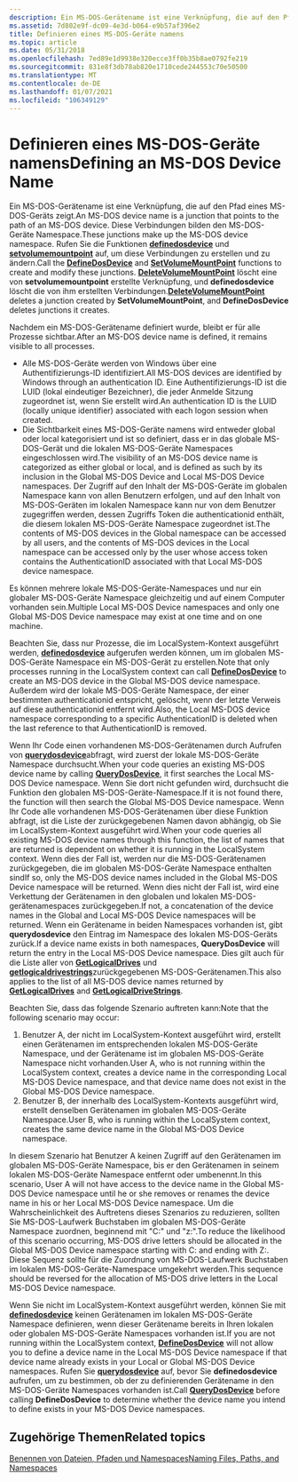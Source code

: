 ```yaml
---
description: Ein MS-DOS-Gerätename ist eine Verknüpfung, die auf den Pfad eines MS-DOS-Geräts zeigt. Diese Verbindungen bilden den MS-DOS-Geräte Namespace.
ms.assetid: 7d802e9f-dc09-4e3d-b064-e9b57af396e2
title: Definieren eines MS-DOS-Geräte namens
ms.topic: article
ms.date: 05/31/2018
ms.openlocfilehash: 7ed89e1d9938e320ecce3ff0b35b8ae0792fe219
ms.sourcegitcommit: 831e8f3db78ab820e1710cede244553c70e50500
ms.translationtype: MT
ms.contentlocale: de-DE
ms.lasthandoff: 01/07/2021
ms.locfileid: "106349129"
---
```

# <a name="defining-an-ms-dos-device-name"></a><span data-ttu-id="e55dc-104">Definieren eines MS-DOS-Geräte namens</span><span class="sxs-lookup"><span data-stu-id="e55dc-104">Defining an MS-DOS Device Name</span></span>

<span data-ttu-id="e55dc-105">Ein MS-DOS-Gerätename ist eine Verknüpfung, die auf den Pfad eines MS-DOS-Geräts zeigt.</span><span class="sxs-lookup"><span data-stu-id="e55dc-105">An MS-DOS device name is a junction that points to the path of an MS-DOS device.</span></span> <span data-ttu-id="e55dc-106">Diese Verbindungen bilden den MS-DOS-Geräte Namespace.</span><span class="sxs-lookup"><span data-stu-id="e55dc-106">These junctions make up the MS-DOS device namespace.</span></span> <span data-ttu-id="e55dc-107">Rufen Sie die Funktionen [**definedosdevice**](/windows/desktop/api/FileAPI/nf-fileapi-definedosdevicew) und [**setvolumemountpoint**](/windows/desktop/api/WinBase/nf-winbase-setvolumemountpointa) auf, um diese Verbindungen zu erstellen und zu ändern.</span><span class="sxs-lookup"><span data-stu-id="e55dc-107">Call the [**DefineDosDevice**](/windows/desktop/api/FileAPI/nf-fileapi-definedosdevicew) and [**SetVolumeMountPoint**](/windows/desktop/api/WinBase/nf-winbase-setvolumemountpointa) functions to create and modify these junctions.</span></span> <span data-ttu-id="e55dc-108">[**DeleteVolumeMountPoint**](/windows/desktop/api/FileAPI/nf-fileapi-deletevolumemountpointw) löscht eine von **setvolumemountpoint** erstellte Verknüpfung, und **definedosdevice** löscht die von ihm erstellten Verbindungen.</span><span class="sxs-lookup"><span data-stu-id="e55dc-108">[**DeleteVolumeMountPoint**](/windows/desktop/api/FileAPI/nf-fileapi-deletevolumemountpointw) deletes a junction created by **SetVolumeMountPoint**, and **DefineDosDevice** deletes junctions it creates.</span></span>

<span data-ttu-id="e55dc-109">Nachdem ein MS-DOS-Gerätename definiert wurde, bleibt er für alle Prozesse sichtbar.</span><span class="sxs-lookup"><span data-stu-id="e55dc-109">After an MS-DOS device name is defined, it remains visible to all processes.</span></span>

-   <span data-ttu-id="e55dc-110">Alle MS-DOS-Geräte werden von Windows über eine Authentifizierungs-ID identifiziert.</span><span class="sxs-lookup"><span data-stu-id="e55dc-110">All MS-DOS devices are identified by Windows through an authentication ID.</span></span> <span data-ttu-id="e55dc-111">Eine Authentifizierungs-ID ist die LUID (lokal eindeutiger Bezeichner), die jeder Anmelde Sitzung zugeordnet ist, wenn Sie erstellt wird.</span><span class="sxs-lookup"><span data-stu-id="e55dc-111">An authentication ID is the LUID (locally unique identifier) associated with each logon session when created.</span></span>
-   <span data-ttu-id="e55dc-112">Die Sichtbarkeit eines MS-DOS-Geräte namens wird entweder global oder local kategorisiert und ist so definiert, dass er in das globale MS-DOS-Gerät und die lokalen MS-DOS-Geräte Namespaces eingeschlossen wird.</span><span class="sxs-lookup"><span data-stu-id="e55dc-112">The visibility of an MS-DOS device name is categorized as either global or local, and is defined as such by its inclusion in the Global MS-DOS Device and Local MS-DOS Device namespaces.</span></span> <span data-ttu-id="e55dc-113">Der Zugriff auf den Inhalt der MS-DOS-Geräte im globalen Namespace kann von allen Benutzern erfolgen, und auf den Inhalt von MS-DOS-Geräten im lokalen Namespace kann nur von dem Benutzer zugegriffen werden, dessen Zugriffs Token die authenticationid enthält, die diesem lokalen MS-DOS-Geräte Namespace zugeordnet ist.</span><span class="sxs-lookup"><span data-stu-id="e55dc-113">The contents of MS-DOS devices in the Global namespace can be accessed by all users, and the contents of MS-DOS devices in the Local namespace can be accessed only by the user whose access token contains the AuthenticationID associated with that Local MS-DOS device namespace.</span></span>

<span data-ttu-id="e55dc-114">Es können mehrere lokale MS-DOS-Geräte-Namespaces und nur ein globaler MS-DOS-Geräte Namespace gleichzeitig und auf einem Computer vorhanden sein.</span><span class="sxs-lookup"><span data-stu-id="e55dc-114">Multiple Local MS-DOS Device namespaces and only one Global MS-DOS Device namespace may exist at one time and on one machine.</span></span>

<span data-ttu-id="e55dc-115">Beachten Sie, dass nur Prozesse, die im LocalSystem-Kontext ausgeführt werden, [**definedosdevice**](/windows/desktop/api/FileAPI/nf-fileapi-definedosdevicew) aufgerufen werden können, um im globalen MS-DOS-Geräte Namespace ein MS-DOS-Gerät zu erstellen.</span><span class="sxs-lookup"><span data-stu-id="e55dc-115">Note that only processes running in the LocalSystem context can call [**DefineDosDevice**](/windows/desktop/api/FileAPI/nf-fileapi-definedosdevicew) to create an MS-DOS device in the Global MS-DOS device namespace.</span></span> <span data-ttu-id="e55dc-116">Außerdem wird der lokale MS-DOS-Geräte Namespace, der einer bestimmten authenticationid entspricht, gelöscht, wenn der letzte Verweis auf diese authenticationid entfernt wird.</span><span class="sxs-lookup"><span data-stu-id="e55dc-116">Also, the Local MS-DOS device namespace corresponding to a specific AuthenticationID is deleted when the last reference to that AuthenticationID is removed.</span></span>

<span data-ttu-id="e55dc-117">Wenn Ihr Code einen vorhandenen MS-DOS-Gerätenamen durch Aufrufen von [**querydosdevice**](/windows/desktop/api/FileAPI/nf-fileapi-querydosdevicew)abfragt, wird zuerst der lokale MS-DOS-Geräte Namespace durchsucht.</span><span class="sxs-lookup"><span data-stu-id="e55dc-117">When your code queries an existing MS-DOS device name by calling [**QueryDosDevice**](/windows/desktop/api/FileAPI/nf-fileapi-querydosdevicew), it first searches the Local MS-DOS Device namespace.</span></span> <span data-ttu-id="e55dc-118">Wenn Sie dort nicht gefunden wird, durchsucht die Funktion den globalen MS-DOS-Geräte-Namespace.</span><span class="sxs-lookup"><span data-stu-id="e55dc-118">If it is not found there, the function will then search the Global MS-DOS Device namespace.</span></span> <span data-ttu-id="e55dc-119">Wenn Ihr Code alle vorhandenen MS-DOS-Gerätenamen über diese Funktion abfragt, ist die Liste der zurückgegebenen Namen davon abhängig, ob Sie im LocalSystem-Kontext ausgeführt wird.</span><span class="sxs-lookup"><span data-stu-id="e55dc-119">When your code queries all existing MS-DOS device names through this function, the list of names that are returned is dependent on whether it is running in the LocalSystem context.</span></span> <span data-ttu-id="e55dc-120">Wenn dies der Fall ist, werden nur die MS-DOS-Gerätenamen zurückgegeben, die im globalen MS-DOS-Geräte Namespace enthalten sind</span><span class="sxs-lookup"><span data-stu-id="e55dc-120">If so, only the MS-DOS device names included in the Global MS-DOS Device namespace will be returned.</span></span> <span data-ttu-id="e55dc-121">Wenn dies nicht der Fall ist, wird eine Verkettung der Gerätenamen in den globalen und lokalen MS-DOS-gerätenamespaces zurückgegeben.</span><span class="sxs-lookup"><span data-stu-id="e55dc-121">If not, a concatenation of the device names in the Global and Local MS-DOS Device namespaces will be returned.</span></span> <span data-ttu-id="e55dc-122">Wenn ein Gerätename in beiden Namespaces vorhanden ist, gibt **querydosdevice** den Eintrag im Namespace des lokalen MS-DOS-Geräts zurück.</span><span class="sxs-lookup"><span data-stu-id="e55dc-122">If a device name exists in both namespaces, **QueryDosDevice** will return the entry in the Local MS-DOS Device namespace.</span></span> <span data-ttu-id="e55dc-123">Dies gilt auch für die Liste aller von [**GetLogicalDrives**](/windows/desktop/api/FileAPI/nf-fileapi-getlogicaldrives) und [**getlogicaldrivestrings**](/windows/desktop/api/FileAPI/nf-fileapi-getlogicaldrivestringsw)zurückgegebenen MS-DOS-Gerätenamen.</span><span class="sxs-lookup"><span data-stu-id="e55dc-123">This also applies to the list of all MS-DOS device names returned by [**GetLogicalDrives**](/windows/desktop/api/FileAPI/nf-fileapi-getlogicaldrives) and [**GetLogicalDriveStrings**](/windows/desktop/api/FileAPI/nf-fileapi-getlogicaldrivestringsw).</span></span>

<span data-ttu-id="e55dc-124">Beachten Sie, dass das folgende Szenario auftreten kann:</span><span class="sxs-lookup"><span data-stu-id="e55dc-124">Note that the following scenario may occur:</span></span>

1.  <span data-ttu-id="e55dc-125">Benutzer A, der nicht im LocalSystem-Kontext ausgeführt wird, erstellt einen Gerätenamen im entsprechenden lokalen MS-DOS-Geräte Namespace, und der Gerätename ist im globalen MS-DOS-Geräte Namespace nicht vorhanden.</span><span class="sxs-lookup"><span data-stu-id="e55dc-125">User A, who is not running within the LocalSystem context, creates a device name in the corresponding Local MS-DOS Device namespace, and that device name does not exist in the Global MS-DOS Device namespace.</span></span>
2.  <span data-ttu-id="e55dc-126">Benutzer B, der innerhalb des LocalSystem-Kontexts ausgeführt wird, erstellt denselben Gerätenamen im globalen MS-DOS-Geräte Namespace.</span><span class="sxs-lookup"><span data-stu-id="e55dc-126">User B, who is running within the LocalSystem context, creates the same device name in the Global MS-DOS Device namespace.</span></span>

<span data-ttu-id="e55dc-127">In diesem Szenario hat Benutzer A keinen Zugriff auf den Gerätenamen im globalen MS-DOS-Geräte Namespace, bis er den Gerätenamen in seinem lokalen MS-DOS-Geräte Namespace entfernt oder umbenennt.</span><span class="sxs-lookup"><span data-stu-id="e55dc-127">In this scenario, User A will not have access to the device name in the Global MS-DOS Device namespace until he or she removes or renames the device name in his or her Local MS-DOS Device namespace.</span></span> <span data-ttu-id="e55dc-128">Um die Wahrscheinlichkeit des Auftretens dieses Szenarios zu reduzieren, sollten Sie MS-DOS-Laufwerk Buchstaben im globalen MS-DOS-Geräte Namespace zuordnen, beginnend mit "C:" und "z:".</span><span class="sxs-lookup"><span data-stu-id="e55dc-128">To reduce the likelihood of this scenario occurring, MS-DOS drive letters should be allocated in the Global MS-DOS Device namespace starting with C: and ending with Z:.</span></span> <span data-ttu-id="e55dc-129">Diese Sequenz sollte für die Zuordnung von MS-DOS-Laufwerk Buchstaben im lokalen MS-DOS-Geräte-Namespace umgekehrt werden.</span><span class="sxs-lookup"><span data-stu-id="e55dc-129">This sequence should be reversed for the allocation of MS-DOS drive letters in the Local MS-DOS Device namespace.</span></span>

<span data-ttu-id="e55dc-130">Wenn Sie nicht im LocalSystem-Kontext ausgeführt werden, können Sie mit [**definedosdevice**](/windows/desktop/api/FileAPI/nf-fileapi-definedosdevicew) keinen Gerätenamen im lokalen MS-DOS-Geräte Namespace definieren, wenn dieser Gerätename bereits in Ihren lokalen oder globalen MS-DOS-Geräte Namespaces vorhanden ist.</span><span class="sxs-lookup"><span data-stu-id="e55dc-130">If you are not running within the LocalSystem context, [**DefineDosDevice**](/windows/desktop/api/FileAPI/nf-fileapi-definedosdevicew) will not allow you to define a device name in the Local MS-DOS Device namespace if that device name already exists in your Local or Global MS-DOS Device namespaces.</span></span> <span data-ttu-id="e55dc-131">Rufen Sie [**querydosdevice**](/windows/desktop/api/FileAPI/nf-fileapi-querydosdevicew) auf, bevor Sie **definedosdevice** aufrufen, um zu bestimmen, ob der zu definierenden Gerätename in den MS-DOS-Geräte Namespaces vorhanden ist.</span><span class="sxs-lookup"><span data-stu-id="e55dc-131">Call [**QueryDosDevice**](/windows/desktop/api/FileAPI/nf-fileapi-querydosdevicew) before calling **DefineDosDevice** to determine whether the device name you intend to define exists in your MS-DOS Device namespaces.</span></span>

## <a name="related-topics"></a><span data-ttu-id="e55dc-132">Zugehörige Themen</span><span class="sxs-lookup"><span data-stu-id="e55dc-132">Related topics</span></span>

<dl> <dt>

[<span data-ttu-id="e55dc-133">Benennen von Dateien, Pfaden und Namespaces</span><span class="sxs-lookup"><span data-stu-id="e55dc-133">Naming Files, Paths, and Namespaces</span></span>](naming-a-file.md)
</dt> </dl>

 

 



